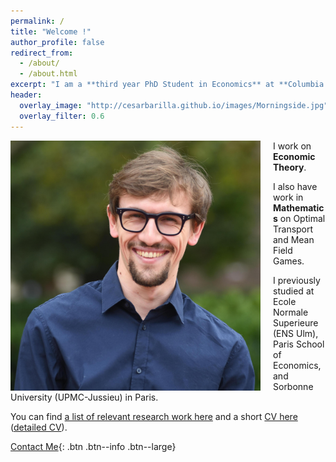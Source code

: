 ```yaml
---
permalink: /
title: "Welcome !"
author_profile: false
redirect_from: 
  - /about/
  - /about.html
excerpt: "I am a **third year PhD Student in Economics** at **Columbia University**, New York."
header:
  overlay_image: "http://cesarbarilla.github.io/images/Morningside.jpg"
  overlay_filter: 0.6
---
```


<img src="/images/Barilla_2.jpg" alt="drawing" width="400" height="400" style="float: left; padding-right:20px"/> I work on **Economic Theory**. 

I also have work in **Mathematics** on Optimal Transport and Mean Field Games.

I previously studied at Ecole Normale Superieure (ENS Ulm), Paris School of Economics, and Sorbonne University (UPMC-Jussieu) in Paris.

You can find [a list of relevant research work here](https://cesarbarilla.github.io/research/) and a short [CV here](https://cesarbarilla.github.io/cv/) ([detailed CV](https://cesarbarilla.github.io/files/CV_Barilla_2020_detailed.pdf)).

[Contact Me](mailto:cesar.barilla@columbia.edu){: .btn .btn--info .btn--large}


<!-- 
Publications
======

* <b> [A Mean-Field Game Model for the Evolution of Cities](http://cesarbarilla.github.io/research/mfg-cities) </b>  
with [Guillaume Carlier](https://www.ceremade.dauphine.fr/~carlier/) and Jean-Michel Lasry  
Forthcoming in [Journal of Dynamics and Games](https://www.aimsciences.org/article/doi/10.3934/jdg.2021017)


Work in Progress
======

* <b> The Dynamics of Conflict </b>  
with [Duarte Gonçalves](https://duartegoncalves.com) -->
